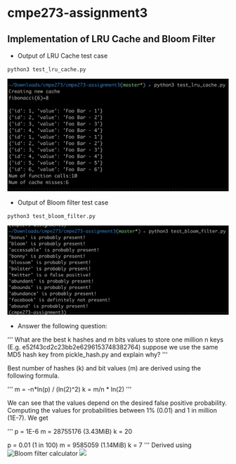 # cmpe273-assignment3

## Implementation of LRU Cache and Bloom Filter

* Output of LRU Cache test case
```
python3 test_lru_cache.py
```
![](images/assign-3-lru-cache-test.png)


* Output of Bloom filter test case
```
python3 test_bloom_filter.py
```
![](images/assign3-bloomfilter-test.png)

* Answer the following question:

'''
What are the best k hashes and m bits values to store one million n keys (E.g. e52f43cd2c23bb2e6296153748382764) suppose we use the same MD5 hash key from pickle_hash.py and explain why?
'''

Best number of hashes (k) and bit values (m) are derived using the following formula.

'''
m = -n*ln(p) / (ln(2)^2)
k = m/n * ln(2)
'''

We can see that the values depend on the desired false positive probability. Computing the values for probabilities between 1% (0.01) and 1 in million (1E-7). We get

'''
p = 1E-6
m = 28755176 (3.43MiB)
k = 20

p = 0.01 (1 in 100)
m = 9585059 (1.14MiB)
k = 7
'''
Derived using ![Bloom filter calculator](https://hur.st/bloomfilter/?n=1000000&p=1E-6&m=&k=)
![](images/bloom_filter_values.png)